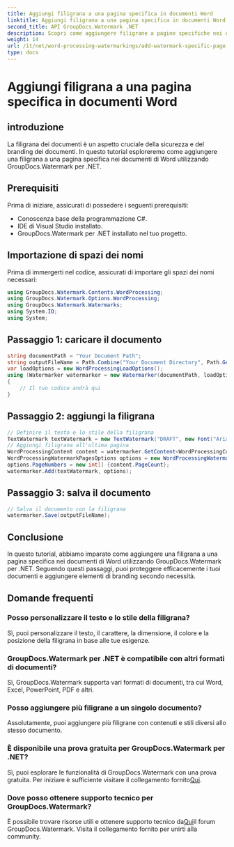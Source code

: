 ```yaml
---
title: Aggiungi filigrana a una pagina specifica in documenti Word
linktitle: Aggiungi filigrana a una pagina specifica in documenti Word
second_title: API GroupDocs.Watermark .NET
description: Scopri come aggiungere filigrane a pagine specifiche nei documenti Word utilizzando GroupDocs per .NET. Proteggi i tuoi contenuti senza sforzo.
weight: 14
url: /it/net/word-processing-watermarkings/add-watermark-specific-page-word-docs/
type: docs
---
```

# Aggiungi filigrana a una pagina specifica in documenti Word

## introduzione
La filigrana dei documenti è un aspetto cruciale della sicurezza e del branding dei documenti. In questo tutorial esploreremo come aggiungere una filigrana a una pagina specifica nei documenti di Word utilizzando GroupDocs.Watermark per .NET.
## Prerequisiti
Prima di iniziare, assicurati di possedere i seguenti prerequisiti:
- Conoscenza base della programmazione C#.
- IDE di Visual Studio installato.
- GroupDocs.Watermark per .NET installato nel tuo progetto.

## Importazione di spazi dei nomi
Prima di immergerti nel codice, assicurati di importare gli spazi dei nomi necessari:
```csharp
using GroupDocs.Watermark.Contents.WordProcessing;
using GroupDocs.Watermark.Options.WordProcessing;
using GroupDocs.Watermark.Watermarks;
using System.IO;
using System;
```
## Passaggio 1: caricare il documento
```csharp
string documentPath = "Your Document Path";
string outputFileName = Path.Combine("Your Document Directory", Path.GetFileName(documentPath));
var loadOptions = new WordProcessingLoadOptions();
using (Watermarker watermarker = new Watermarker(documentPath, loadOptions))
{
    // Il tuo codice andrà qui
}
```
## Passaggio 2: aggiungi la filigrana
```csharp
// Definire il testo e lo stile della filigrana
TextWatermark textWatermark = new TextWatermark("DRAFT", new Font("Arial", 42));
// Aggiungi filigrana all'ultima pagina
WordProcessingContent content = watermarker.GetContent<WordProcessingContent>();
WordProcessingWatermarkPagesOptions options = new WordProcessingWatermarkPagesOptions();
options.PageNumbers = new int[] {content.PageCount};
watermarker.Add(textWatermark, options);
```
## Passaggio 3: salva il documento
```csharp
// Salva il documento con la filigrana
watermarker.Save(outputFileName);
```

## Conclusione
In questo tutorial, abbiamo imparato come aggiungere una filigrana a una pagina specifica nei documenti di Word utilizzando GroupDocs.Watermark per .NET. Seguendo questi passaggi, puoi proteggere efficacemente i tuoi documenti e aggiungere elementi di branding secondo necessità.
## Domande frequenti
### Posso personalizzare il testo e lo stile della filigrana?
Sì, puoi personalizzare il testo, il carattere, la dimensione, il colore e la posizione della filigrana in base alle tue esigenze.
### GroupDocs.Watermark per .NET è compatibile con altri formati di documenti?
Sì, GroupDocs.Watermark supporta vari formati di documenti, tra cui Word, Excel, PowerPoint, PDF e altri.
### Posso aggiungere più filigrane a un singolo documento?
Assolutamente, puoi aggiungere più filigrane con contenuti e stili diversi allo stesso documento.
### È disponibile una prova gratuita per GroupDocs.Watermark per .NET?
 Sì, puoi esplorare le funzionalità di GroupDocs.Watermark con una prova gratuita. Per iniziare è sufficiente visitare il collegamento fornito[Qui](https://releases.groupdocs.com/).
### Dove posso ottenere supporto tecnico per GroupDocs.Watermark?
 È possibile trovare risorse utili e ottenere supporto tecnico da[Qui](https://forum.groupdocs.com/c/watermark/19)il forum GroupDocs.Watermark. Visita il collegamento fornito per unirti alla community.